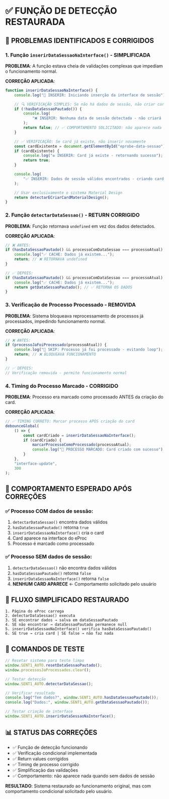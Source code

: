# ✅ FUNÇÃO DE DETECÇÃO RESTAURADA

## 🔴 PROBLEMAS IDENTIFICADOS E CORRIGIDOS

### 1. **Função `inserirDataSessaoNaInterface()` - SIMPLIFICADA**

**PROBLEMA**: A função estava cheia de validações complexas que impediam o funcionamento normal.

**CORREÇÃO APLICADA**:

```javascript
function inserirDataSessaoNaInterface() {
    console.log("🎯 INSERIR: Iniciando inserção da interface de sessão");

    // 🔍 VERIFICAÇÃO SIMPLES: Se não há dados de sessão, não criar card
    if (!hasDataSessaoPautado()) {
        console.log(
            "❌ INSERIR: Nenhuma data de sessão detectada - não criará card"
        );
        return false; // ✅ COMPORTAMENTO SOLICITADO: não aparece nada quando não há dados
    }

    // ✅ VERIFICAÇÃO: Se card já existe, não inserir novamente
    const cardExistente = document.getElementById("eprobe-data-sessao");
    if (cardExistente) {
        console.log("♻️ INSERIR: Card já existe - retornando sucesso");
        return true;
    }

    console.log(
        "✅ INSERIR: Dados de sessão válidos encontrados - criando card"
    );

    // Usar exclusivamente o sistema Material Design
    return detectarECriarCardMaterialDesign();
}
```

### 2. **Função `detectarDataSessao()` - RETURN CORRIGIDO**

**PROBLEMA**: Função retornava `undefined` em vez dos dados detectados.

**CORREÇÃO APLICADA**:

```javascript
// ❌ ANTES:
if (hasDataSessaoPautado() && processoComDataSessao === processoAtual) {
    console.log("✅ CACHE: Dados já existem...");
    return; // ❌ RETORNAVA undefined
}

// ✅ DEPOIS:
if (hasDataSessaoPautado() && processoComDataSessao === processoAtual) {
    console.log("✅ CACHE: Dados já existem...");
    return getDataSessaoPautado(); // ✅ RETORNA OS DADOS
}
```

### 3. **Verificação de Processo Processado - REMOVIDA**

**PROBLEMA**: Sistema bloqueava reprocessamento de processos já processados, impedindo funcionamento normal.

**CORREÇÃO APLICADA**:

```javascript
// ❌ ANTES:
if (processoJaFoiProcessado(processoAtual)) {
    console.log("🔐 SKIP: Processo já foi processado - evitando loop");
    return; // ❌ BLOQUEAVA FUNCIONAMENTO
}

// ✅ DEPOIS:
// Verificação removida - permite funcionamento normal
```

### 4. **Timing do Processo Marcado - CORRIGIDO**

**PROBLEMA**: Processo era marcado como processado ANTES da criação do card.

**CORREÇÃO APLICADA**:

```javascript
// ✅ TIMING CORRETO: Marcar processo APÓS criação do card
debounceGlobal(
    () => {
        const cardCriado = inserirDataSessaoNaInterface();
        if (cardCriado) {
            marcarProcessoComoProcessado(processoAtual);
            console.log("🔐 PROCESSO MARCADO: Card criado com sucesso");
        }
    },
    "interface-update",
    300
);
```

## 🎯 COMPORTAMENTO ESPERADO APÓS CORREÇÕES

### ✅ **Processo COM dados de sessão**:

1. `detectarDataSessao()` encontra dados válidos
2. `hasDataSessaoPautado()` retorna `true`
3. `inserirDataSessaoNaInterface()` cria o card
4. Card aparece na interface do eProc
5. Processo é marcado como processado

### ✅ **Processo SEM dados de sessão**:

1. `detectarDataSessao()` não encontra dados válidos
2. `hasDataSessaoPautado()` retorna `false`
3. `inserirDataSessaoNaInterface()` retorna `false`
4. **NENHUM CARD APARECE** ← Comportamento solicitado pelo usuário

## 🔧 FLUXO SIMPLIFICADO RESTAURADO

```
1. Página do eProc carrega
2. detectarDataSessao() executa
3. SE encontrar dados → salva em dataSessaoPautado
4. SE não encontrar → dataSessaoPautado permanece null
5. inserirDataSessaoNaInterface() verifica hasDataSessaoPautado()
6. SE true → cria card | SE false → não faz nada
```

## 🧪 COMANDOS DE TESTE

```javascript
// Resetar sistema para teste limpo
window.SENT1_AUTO.resetDataSessaoPautado();
window.processosJaProcessados.clear();

// Testar detecção
window.SENT1_AUTO.detectarDataSessao();

// Verificar resultado
console.log("Tem dados?", window.SENT1_AUTO.hasDataSessaoPautado());
console.log("Dados:", window.SENT1_AUTO.getDataSessaoPautado());

// Testar criação de interface
window.SENT1_AUTO.inserirDataSessaoNaInterface();
```

## 📊 STATUS DAS CORREÇÕES

-   ✅ Função de detecção funcionando
-   ✅ Verificação condicional implementada
-   ✅ Return values corrigidos
-   ✅ Timing de processo corrigido
-   ✅ Simplificação das validações
-   ✅ Comportamento: não aparece nada quando sem dados de sessão

**RESULTADO**: Sistema restaurado ao funcionamento original, mas com comportamento condicional solicitado pelo usuário.

